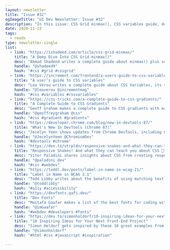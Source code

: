 ```yaml
---
layout: newsletter
title: "Issue #32"
ogImageTitle: "UI Dev Newsletter: Issue #32"
description: "In this issue: CSS Grid minmax(), CSS variables guide, dev fonts, and more."
date: 2020-11-23
tags:
  - reads
type: newsletter-single
list:
  - link: "https://ishadeed.com/article/css-grid-minmax/"
    title: "A Deep Dive Into CSS Grid minmax()"
    desc: "Ahmad Shadeed writes a complete guide about minmax() plus some real-world use-cases."
    handle: "@shadeed9"
    hash: "#css #grid #cssgrid"
  - link: "https://increment.com/frontend/a-users-guide-to-css-variables/"
    title: "A user’s guide to CSS variables"
    desc: "Lea Verou writes a complete guide about CSS Variables, its support, fallback, and more."
    handle: "@leaverou @incrementmag"
    hash: "#css #variables #cssvariables"
  - link: "https://css-tricks.com/a-complete-guide-to-css-gradients/"
    title: "A Complete Guide to CSS Gradients"
    desc: "Geoff Graham makes a complete guide to CSS gradients with many useful resources."
    handle: "@geoffreygraham @css"
    hash: "#css #gradient #gradients"
  - link: "https://developer.chrome.com/blog/new-in-devtools-87/"
    title: "What's New In DevTools (Chrome 87)"
    desc: "Jecelyn Yeen shows updates from Chrome DevTools, including new CSS Grid debugging tools."
    handle: "@JecelynYeen @ChromiumDev"
    hash: "#devtools #chrome"
  - link: "https://dev.to/vtrpldn/responsive-snakes-and-what-they-can-teach-us-about-css-1o02"
    title: "Responsive Snakes! And what they can teach you about CSS 🐍"
    desc: "Vitor Paladini shares insights about CSS from creating responsive snake, a silly webdev meme."
    handle: "@paladini_dev"
    hash: "#css #webdev"
  - link: "https://toddl.dev/posts/label-in-name-in-wcag-21/"
    title: "Label in Name in WCAG 2.1"
    desc: "Todd Libby writes about the benefits of using matching text labels with the corresponding accessible name."
    handle: "@toddlibby"
    hash: "#a11y #accessibility"
  - link: "https://devfonts.gafi.dev/"
    title: "Dev Fonts"
    desc: "Mostafa Gaafar makes a list of the best fonts for coding with live preview."
    handle: "@imGaafar"
    hash: "#webdev #developers #fonts"
  - link: "https://dev.to/simonholdorf/10-inspiring-ideas-for-your-next-front-end-project-11bh"
    title: "10 Inspiring Ideas for Your Next Front-End Project"
    desc: "Simon Holdorf gets inspired by these 10 great examples from CodePen."
    handle: "@simonholdorf"
    hash: "#html #css #javascript #inspiration"

---
```

